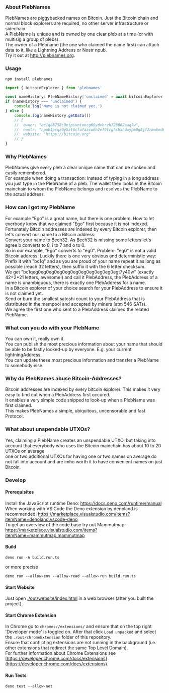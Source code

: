 ### About PlebNames
PlebNames are piggybacked names on Bitcoin. Just the Bitcoin chain and normal block explorers are required, no other server infrastructure or sidechain.\
A PlebName is unique and is owned by one clear pleb at a time (or with multisig a group of plebs).\
The owner of a Plebname (the one who claimed the name first) can attach data to it, like a Lightning Address or Nostr npub.\
Try it out at http://plebnames.org.

### Usage
```
npm install plebnames
```
```TypeScript
import { bitcoinExplorer } from 'plebnames'

const nameHistory: PlebNameHistory|'unclaimed' = await bitcoinExplorer.followNameHistory('test')
if (nameHistory === 'unclaimed') {
	console.log('Name is not claimed yet.')
} else {
	console.log(nameHistory.getData())
	// {
	// 	owner: "bc1q88758c9etpsvntxncg68ydvhrzh728802aaq7w",
	// 	nostr: "npub1pcqz0y5zt6cfafazcu6h2vf9trghshxhdwypm0g8jf2nmuhmd6rqdcd82u",
	// 	website: "https://bitcoin.org"
	// }
}
```

### Why PlebNames
PlebNames give every pleb a clear unique name that can be spoken and easily remembered.\
For example when doing a transaction: Instead of typing in a long address you just type in the PlebName of a pleb. The wallet then looks in the Bitcoin mainchain to whom the PlebName belongs and resolves the PlebName to the actual address.

### How can I get my PlebName
For example "Ego" is a great name, but there is one problem: How to let everbody know that we claimed "Ego" first because it is not indexed.\
Fortunately Bitcoin addresses are indexed by every Bitcoin explorer, then let's convert our name to a Bitcoin address:\
Convert your name to Bech32. As Bech32 is missing some letters let's agree b converts to 8, i to 7 and o to 0.\
So in our example, "Ego" converts to "eg0".
Problem: "eg0" is not a valid Bitcoin address. Luckily there is one very obvious and deterministic way:\
Prefix it with "bc1q" and as you are proud of your name repeat it as long as possible (reach 32 letters), then suffix it with the 6 letter checksum.\
We get "bc1qeg0eg0eg0eg0eg0eg0eg0eg0eg0eg0egt7y40w" (exactly 42=2*21 letters, awesome!) and call it PlebAddress, the PlebAddress of a name is unambiguous, there is exactly one PlebAddress for a name.\
In a Bitcoin explorer of your choice search for your PlebAddress to ensure it is not claimed yet.\
Send or burn the smallest satoshi count to your PlebAddress that is distributed in the mempool and accepted by miners (atm 546 SATs).\
We agree the first one who sent to a PlebAddress claimed the related PlebName.

### What can you do with your PlebName
You can own it, really own it.\
You can publish the most precious information about your name that should be able to be fastly looked-up by everyone. E.g. your current lightningAddress.\
You can update these most precious information and transfer a PlebName to somebody else.

### Why do PlebNames abuse Bitcoin-Addresses?
Bitcoin addresses are indexed by every bitcoin explorer. This makes it very easy to find out when a PlebAddress first occured.\
It enables a very simple code snipped to look-up when a PlebName was first claimed.\
This makes PlebNames a simple, ubiquitous, uncensorable and fast Protocol.

### What about unspendable UTXOs?
Yes, claiming a PlebName creates an unspendable UTXO, but taking into account that everybody who uses the Bitcoin mainchain has about 10 to 20 UTXOs on average\
one or two additional UTXOs for having one or two names on average do not fall into account and are imho worth it to have convenient names on just Bitcoin.

### Develop
#### Prerequisites
Install the JavaScript runtime Deno: https://docs.deno.com/runtime/manual \
When working with VS Code the Deno extension by denoland is recommended: https://marketplace.visualstudio.com/items?itemName=denoland.vscode-deno \
To get an overview of the code base try out Mammutmap: https://marketplace.visualstudio.com/items?itemName=mammutmap.mammutmap

#### Build
```
deno run -A build.run.ts
```
or more precise
```
deno run --allow-env --allow-read --allow-run build.run.ts
```

#### Start Website
Just open [./out/website/index.html](./out/website/index.html) in a web browser (after you built the project).

#### Start Chrome Extension

In Chrome go to `chrome://extensions/` and ensure that on the top right 'Developer mode' is toggled on. After that click `Load unpacked` and select the `./out/chromeExtension` folder of this repository.\
Ensure that conflicting extensions are not running in the background (i.e. other extensions that redirect the same Top Level Domain).\
For further information about Chrome Extensions see [https://developer.chrome.com/docs/extensions](https://developer.chrome.com/docs/extensions).

#### Run Tests
```
deno test --allow-net
```